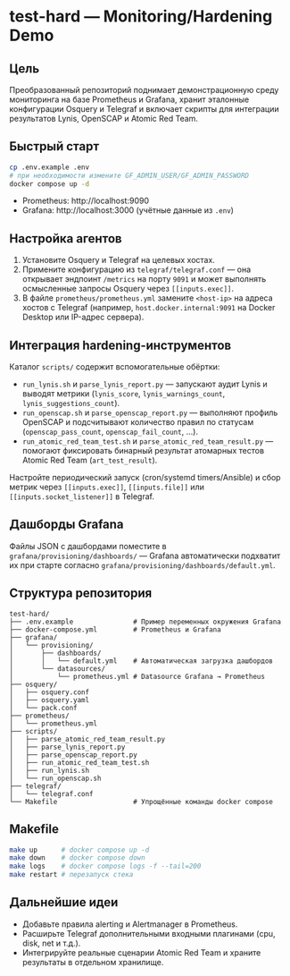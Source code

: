 # test-hard — Monitoring/Hardening Demo

## Цель
Преобразованный репозиторий поднимает демонстрационную среду мониторинга на базе Prometheus и Grafana, хранит эталонные конфигурации Osquery и Telegraf и включает скрипты для интеграции результатов Lynis, OpenSCAP и Atomic Red Team.

## Быстрый старт
```bash
cp .env.example .env
# при необходимости измените GF_ADMIN_USER/GF_ADMIN_PASSWORD
docker compose up -d
```

* Prometheus: http://localhost:9090
* Grafana: http://localhost:3000 (учётные данные из `.env`)

## Настройка агентов
1. Установите Osquery и Telegraf на целевых хостах.
2. Примените конфигурацию из `telegraf/telegraf.conf` — она открывает эндпоинт `/metrics` на порту `9091` и может выполнять осмысленные запросы Osquery через `[[inputs.exec]]`.
3. В файле `prometheus/prometheus.yml` замените `<host-ip>` на адреса хостов с Telegraf (например, `host.docker.internal:9091` на Docker Desktop или IP-адрес сервера).

## Интеграция hardening-инструментов
Каталог `scripts/` содержит вспомогательные обёртки:

* `run_lynis.sh` и `parse_lynis_report.py` — запускают аудит Lynis и выводят метрики (`lynis_score`, `lynis_warnings_count`, `lynis_suggestions_count`).
* `run_openscap.sh` и `parse_openscap_report.py` — выполняют профиль OpenSCAP и подсчитывают количество правил по статусам (`openscap_pass_count`, `openscap_fail_count`, ...).
* `run_atomic_red_team_test.sh` и `parse_atomic_red_team_result.py` — помогают фиксировать бинарный результат атомарных тестов Atomic Red Team (`art_test_result`).

Настройте периодический запуск (cron/systemd timers/Ansible) и сбор метрик через `[[inputs.exec]]`, `[[inputs.file]]` или `[[inputs.socket_listener]]` в Telegraf.

## Дашборды Grafana
Файлы JSON с дашбордами поместите в `grafana/provisioning/dashboards/` — Grafana автоматически подхватит их при старте согласно `grafana/provisioning/dashboards/default.yml`.

## Структура репозитория
```
test-hard/
├── .env.example               # Пример переменных окружения Grafana
├── docker-compose.yml         # Prometheus и Grafana
├── grafana/
│   └── provisioning/
│       ├── dashboards/
│       │   └── default.yml    # Автоматическая загрузка дашбордов
│       └── datasources/
│           └── prometheus.yml # Datasource Grafana → Prometheus
├── osquery/
│   ├── osquery.conf
│   ├── osquery.yaml
│   └── pack.conf
├── prometheus/
│   └── prometheus.yml
├── scripts/
│   ├── parse_atomic_red_team_result.py
│   ├── parse_lynis_report.py
│   ├── parse_openscap_report.py
│   ├── run_atomic_red_team_test.sh
│   ├── run_lynis.sh
│   └── run_openscap.sh
├── telegraf/
│   └── telegraf.conf
└── Makefile                   # Упрощённые команды docker compose
```

## Makefile
```bash
make up      # docker compose up -d
make down    # docker compose down
make logs    # docker compose logs -f --tail=200
make restart # перезапуск стека
```

## Дальнейшие идеи
* Добавьте правила alerting и Alertmanager в Prometheus.
* Расширьте Telegraf дополнительными входными плагинами (cpu, disk, net и т.д.).
* Интегрируйте реальные сценарии Atomic Red Team и храните результаты в отдельном хранилище.

